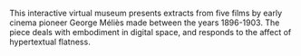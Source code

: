 This interactive virtual museum presents extracts from five films by early cinema pioneer George Méliès made between the years 1896-1903. The piece deals with embodiment in digital space, and responds to the affect of hypertextual flatness.